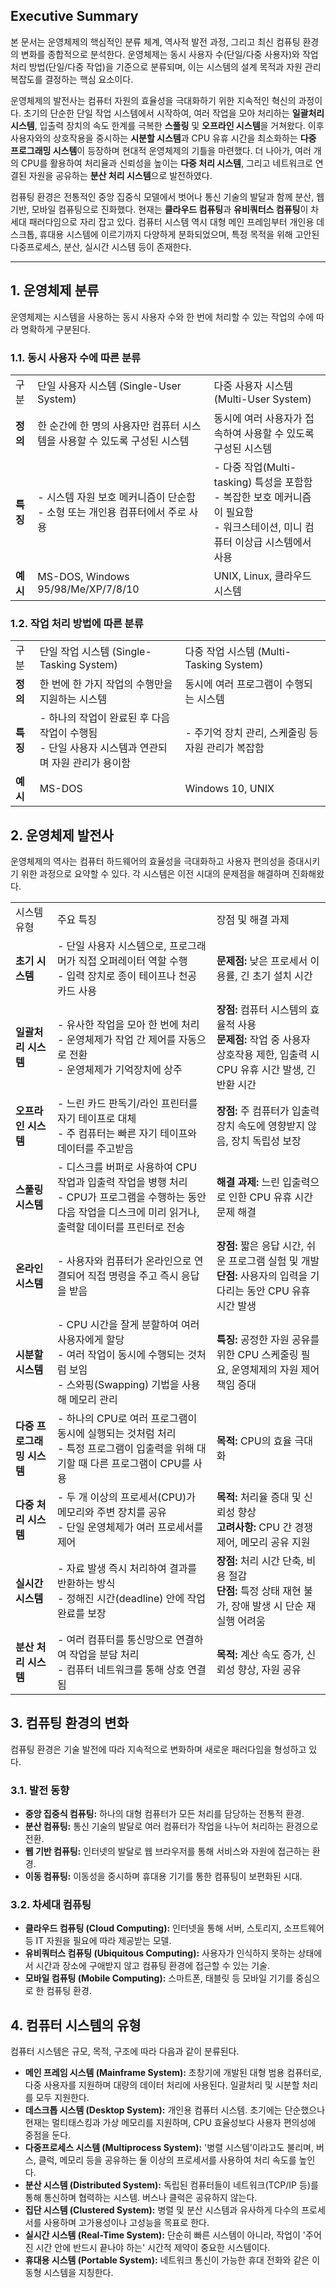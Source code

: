 

## Executive Summary

본 문서는 운영체제의 핵심적인 분류 체계, 역사적 발전 과정, 그리고 최신 컴퓨팅 환경의 변화를 종합적으로 분석한다. 운영체제는 동시 사용자 수(단일/다중 사용자)와 작업 처리 방법(단일/다중 작업)을 기준으로 분류되며, 이는 시스템의 설계 목적과 자원 관리 복잡도를 결정하는 핵심 요소이다.

운영체제의 발전사는 컴퓨터 자원의 효율성을 극대화하기 위한 지속적인 혁신의 과정이다. 초기의 단순한 단일 작업 시스템에서 시작하여, 여러 작업을 모아 처리하는 **일괄처리 시스템**, 입출력 장치의 속도 한계를 극복한 **스풀링** 및 **오프라인 시스템**을 거쳐왔다. 이후 사용자와의 상호작용을 중시하는 **시분할 시스템**과 CPU 유휴 시간을 최소화하는 **다중 프로그래밍 시스템**이 등장하며 현대적 운영체제의 기틀을 마련했다. 더 나아가, 여러 개의 CPU를 활용하여 처리율과 신뢰성을 높이는 **다중 처리 시스템**, 그리고 네트워크로 연결된 자원을 공유하는 **분산 처리 시스템**으로 발전하였다.

컴퓨팅 환경은 전통적인 중앙 집중식 모델에서 벗어나 통신 기술의 발달과 함께 분산, 웹 기반, 모바일 컴퓨팅으로 진화했다. 현재는 **클라우드 컴퓨팅**과 **유비쿼터스 컴퓨팅**이 차세대 패러다임으로 자리 잡고 있다. 컴퓨터 시스템 역시 대형 메인 프레임부터 개인용 데스크톱, 휴대용 시스템에 이르기까지 다양하게 분화되었으며, 특정 목적을 위해 고안된 다중프로세스, 분산, 실시간 시스템 등이 존재한다.

--------------------------------------------------------------------------------

## 1. 운영체제 분류

운영체제는 시스템을 사용하는 동시 사용자 수와 한 번에 처리할 수 있는 작업의 수에 따라 명확하게 구분된다.

### 1.1. 동시 사용자 수에 따른 분류

|        |                                                  |                                                                                       |
| ------ | ------------------------------------------------ | ------------------------------------------------------------------------------------- |
| 구분     | 단일 사용자 시스템 (Single-User System)                  | 다중 사용자 시스템 (Multi-User System)                                                        |
| **정의** | 한 순간에 한 명의 사용자만 컴퓨터 시스템을 사용할 수 있도록 구성된 시스템       | 동시에 여러 사용자가 접속하여 사용할 수 있도록 구성된 시스템                                                    |
| **특징** | - 시스템 자원 보호 메커니즘이 단순함<br>- 소형 또는 개인용 컴퓨터에서 주로 사용 | - 다중 작업(Multi-tasking) 특성을 포함함<br>- 복잡한 보호 메커니즘이 필요함<br>- 워크스테이션, 미니 컴퓨터 이상급 시스템에서 사용 |
| **예시** | MS-DOS, Windows 95/98/Me/XP/7/8/10               | UNIX, Linux, 클라우드 시스템                                                                 |

### 1.2. 작업 처리 방법에 따른 분류

|   |   |   |
|---|---|---|
|구분|단일 작업 시스템 (Single-Tasking System)|다중 작업 시스템 (Multi-Tasking System)|
|**정의**|한 번에 한 가지 작업의 수행만을 지원하는 시스템|동시에 여러 프로그램이 수행되는 시스템|
|**특징**|- 하나의 작업이 완료된 후 다음 작업이 수행됨<br>- 단일 사용자 시스템과 연관되며 자원 관리가 용이함|- 주기억 장치 관리, 스케줄링 등 자원 관리가 복잡함|
|**예시**|MS-DOS|Windows 10, UNIX|

## 2. 운영체제 발전사

운영체제의 역사는 컴퓨터 하드웨어의 효율성을 극대화하고 사용자 편의성을 증대시키기 위한 과정으로 요약할 수 있다. 각 시스템은 이전 시대의 문제점을 해결하며 진화해왔다.

|   |   |   |
|---|---|---|
|시스템 유형|주요 특징|장점 및 해결 과제|
|**초기 시스템**|- 단일 사용자 시스템으로, 프로그래머가 직접 오퍼레이터 역할 수행<br>- 입력 장치로 종이 테이프나 천공 카드 사용|**문제점:** 낮은 프로세서 이용률, 긴 초기 설치 시간|
|**일괄처리 시스템**|- 유사한 작업을 모아 한 번에 처리<br>- 운영체제가 작업 간 제어를 자동으로 전환<br>- 운영체제가 기억장치에 상주|**장점:** 컴퓨터 시스템의 효율적 사용<br>**문제점:** 작업 중 사용자 상호작용 제한, 입출력 시 CPU 유휴 시간 발생, 긴 반환 시간|
|**오프라인 시스템**|- 느린 카드 판독기/라인 프린터를 자기 테이프로 대체<br>- 주 컴퓨터는 빠른 자기 테이프와 데이터를 주고받음|**장점:** 주 컴퓨터가 입출력 장치 속도에 영향받지 않음, 장치 독립성 보장|
|**스풀링 시스템**|- 디스크를 버퍼로 사용하여 CPU 작업과 입출력 작업을 병행 처리<br>- CPU가 프로그램을 수행하는 동안 다음 작업을 디스크에 미리 읽거나, 출력할 데이터를 프린터로 전송|**해결 과제:** 느린 입출력으로 인한 CPU 유휴 시간 문제 해결|
|**온라인 시스템**|- 사용자와 컴퓨터가 온라인으로 연결되어 직접 명령을 주고 즉시 응답을 받음|**장점:** 짧은 응답 시간, 쉬운 프로그램 실험 및 개발<br>**단점:** 사용자의 입력을 기다리는 동안 CPU 유휴 시간 발생|
|**시분할 시스템**|- CPU 시간을 잘게 분할하여 여러 사용자에게 할당<br>- 여러 작업이 동시에 수행되는 것처럼 보임<br>- 스와핑(Swapping) 기법을 사용해 메모리 관리|**특징:** 공정한 자원 공유를 위한 CPU 스케줄링 필요, 운영체제의 자원 제어 책임 증대|
|**다중 프로그래밍 시스템**|- 하나의 CPU로 여러 프로그램이 동시에 실행되는 것처럼 처리<br>- 특정 프로그램이 입출력을 위해 대기할 때 다른 프로그램이 CPU를 사용|**목적:** CPU의 효율 극대화|
|**다중 처리 시스템**|- 두 개 이상의 프로세서(CPU)가 메모리와 주변 장치를 공유<br>- 단일 운영체제가 여러 프로세서를 제어|**목적:** 처리율 증대 및 신뢰성 향상<br>**고려사항:** CPU 간 경쟁 제어, 메모리 공유 지원|
|**실시간 시스템**|- 자료 발생 즉시 처리하여 결과를 반환하는 방식<br>- 정해진 시간(deadline) 안에 작업 완료를 보장|**장점:** 처리 시간 단축, 비용 절감<br>**단점:** 특정 상태 재현 불가, 장애 발생 시 단순 재실행 어려움|
|**분산 처리 시스템**|- 여러 컴퓨터를 통신망으로 연결하여 작업을 분담 처리<br>- 컴퓨터 네트워크를 통해 상호 연결됨|**목적:** 계산 속도 증가, 신뢰성 향상, 자원 공유|

## 3. 컴퓨팅 환경의 변화

컴퓨팅 환경은 기술 발전에 따라 지속적으로 변화하며 새로운 패러다임을 형성하고 있다.

### 3.1. 발전 동향

- **중앙 집중식 컴퓨팅:** 하나의 대형 컴퓨터가 모든 처리를 담당하는 전통적 환경.
- **분산 컴퓨팅:** 통신 기술의 발달로 여러 컴퓨터가 작업을 나누어 처리하는 환경으로 전환.
- **웹 기반 컴퓨팅:** 인터넷의 발달로 웹 브라우저를 통해 서비스와 자원에 접근하는 환경.
- **이동 컴퓨팅:** 이동성을 중시하며 휴대용 기기를 통한 컴퓨팅이 보편화된 시대.

### 3.2. 차세대 컴퓨팅

- **클라우드 컴퓨팅 (Cloud Computing):** 인터넷을 통해 서버, 스토리지, 소프트웨어 등 IT 자원을 필요에 따라 제공받는 모델.
- **유비쿼터스 컴퓨팅 (Ubiquitous Computing):** 사용자가 인식하지 못하는 상태에서 시간과 장소에 구애받지 않고 컴퓨팅 환경에 접근할 수 있는 기술.
- **모바일 컴퓨팅 (Mobile Computing):** 스마트폰, 태블릿 등 모바일 기기를 중심으로 한 컴퓨팅 환경.

## 4. 컴퓨터 시스템의 유형

컴퓨터 시스템은 규모, 목적, 구조에 따라 다음과 같이 분류된다.

- **메인 프레임 시스템 (Mainframe System):** 초창기에 개발된 대형 범용 컴퓨터로, 다중 사용자를 지원하며 대량의 데이터 처리에 사용된다. 일괄처리 및 시분할 처리를 모두 지원한다.
- **데스크톱 시스템 (Desktop System):** 개인용 컴퓨터 시스템. 초기에는 단순했으나 현재는 멀티태스킹과 가상 메모리를 지원하며, CPU 효율성보다 사용자 편의성에 중점을 둔다.
- **다중프로세스 시스템 (Multiprocess System):** '병렬 시스템'이라고도 불리며, 버스, 클럭, 메모리 등을 공유하는 둘 이상의 프로세서를 사용하여 처리 속도를 높인다.
- **분산 시스템 (Distributed System):** 독립된 컴퓨터들이 네트워크(TCP/IP 등)를 통해 통신하며 협력하는 시스템. 버스나 클럭은 공유하지 않는다.
- **집단 시스템 (Clustered System):** 병렬 및 분산 시스템과 유사하게 다수의 프로세서를 사용하며 고가용성이나 고성능을 목표로 한다.
- **실시간 시스템 (Real-Time System):** 단순히 빠른 시스템이 아니라, 작업이 '주어진 시간 안에 반드시 끝나야 하는' 시간적 제약이 중요한 시스템이다.
- **휴대용 시스템 (Portable System):** 네트워크 통신이 가능한 휴대 전화와 같은 이동형 시스템을 지칭한다.